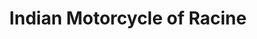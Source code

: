 ---
title: "Indian Motorcycle of Racine"
url: /racine/indian-motorcycle-of-racine/
shop: motorcycle
---